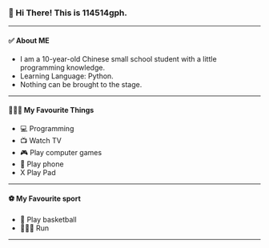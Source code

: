### 👋 Hi There! This is 114514gph.

___
#### ✅ About ME
* I am a 10-year-old Chinese small school student with a little programming knowledge.
* Learning Language: Python.
* Nothing can be brought to the stage.

___
#### 🏃🏻‍♂️ My Favourite Things
* 💻 Programming
* 📺 Watch TV
* 🎮 Play computer games
* 📱 Play phone
* X Play Pad

___
#### ⚽ My Favourite sport
* 🏀 Play basketball
* 🏃🏻‍♂️ Run


*******************************************************************************************
